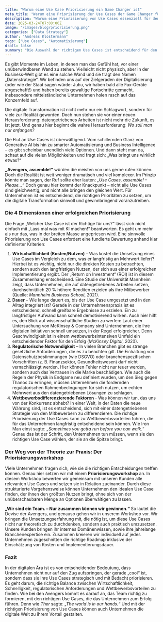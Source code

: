 ```yaml
---
title: "Warum eine Use Case Priorisierung ein Game Changer ist"
meta_title: "Warum eine Priorisierung der Use Cases der Game Changer für Unternehmen ist"
description: "Warum eine Priorisierung von Use Cases essenziell für den Erfolg von Unternehmen in der digitalen Ära ist – und wie ein strukturiertes Vorgehen dabei hilft."
date: 2025-03-24T07:00:00Z
image: "/images/blog/priorisierung.png"
categories: ["Data Strategy"]
author: "Andreas Klostermann"
tags: ["Use Cases", "Automatisierung"]
draft: false
summary: "Die Auswahl der richtigen Use Cases ist entscheidend für den Erfolg der digitalen Transformation – hier erfährst du, wie man diesen Prozess effektiv gestaltet."
---
```


Es gibt Momente im Leben, in denen man das Gefühl hat, vor einer unüberwindbaren Wand zu stehen. Vielleicht nicht physisch, aber in der Business-Welt gibt es eine solche Wand und sie trägt den Namen „Datenstrategie“. Wir befinden uns auf der Zielgeraden der Digitalisierung (oder wie der Staat sagen würde: Juhu, wir haben bald alle Fax-Geräte abgeschafft!) und haben bereits gewaltige Fortschritte gemacht, insbesondere mittelständische Unternehmen holen rasch auf das Konzernfeld auf. 

Die digitale Transformation ist nicht mehr nur ein Schlagwort, sondern für viele zur Realität geworden. Doch nun stehen sie vor einer neuen Herausforderung: datengetriebenes Arbeiten ist nicht mehr die Zukunft, es ist jetzt. Und genau hier beginnt die wahre Herausforderung: *Wo soll man nur anfangen?*

Die Flut an Use Cases ist überwältigend. Vom schillernden Glanz von Generative AI bis hin zu smarter Automatisierung und Business Intelligence – es gibt scheinbar unendlich viele Optionen. Und dann steht man da, schaut auf die vielen Möglichkeiten und fragt sich: „Was bringt uns wirklich etwas?“

**„Avengers, assemble!“** würden die meisten von uns gerne rufen können. Doch die Realität ist weit weniger dramatisch und viel komplexer. Im Prinzip könnte man sagen, der Ruf sollte eher lauten: *„Use Cases, assemble! – Please…“* Doch genau hier kommt der Knackpunkt – nicht alle Use Cases sind gleichwertig, und nicht alle bringen den gleichen Wert. Für Unternehmen ist es entscheidend, die richtigen Prioritäten zu setzen, um die digitale Transformation sinnvoll und gewinnbringend voranzutreiben.

### Die 4 Dimensionen einer erfolgreichen Priorisierung

Die Frage „Welcher Use Case ist der Richtige für uns?“ lässt sich nicht einfach mit „Lass mal was mit KI machen!“ beantworten. Es geht um mehr als nur das, was in der breiten Masse angepriesen wird. Eine sinnvolle Priorisierung von Use Cases erfordert eine fundierte Bewertung anhand klar definierter Kriterien:

1.	**Wirtschaftlichkeit (Kosten/Nutzen)** – Was kostet die Umsetzung eines Use Cases im Vergleich zu dem, was er langfristig an Mehrwert liefert? Hierbei ist es wichtig, nicht nur die direkten Kosten zu betrachten, sondern auch den langfristigen Nutzen, der sich aus einer erfolgreichen Implementierung ergibt. Der „Return on Investment“ (ROI) ist in diesem Zusammenhang entscheidend. Eine Studie der Universität Mannheim zeigt, dass Unternehmen, die auf datengetriebenes Arbeiten setzen, durchschnittlich 20 % höhere Renditen erzielen als ihre Mitbewerber (Quelle: *Mannheim Business School*, 2021).
2.	**Dauer** – Wie lange dauert es, bis der Use Case umgesetzt und in den Alltag integriert ist? Gerade in der Unternehmenspraxis ist es entscheidend, schnell greifbare Ergebnisse zu erzielen. Ein zu langfristiger Aufwand kann schnell demotivierend wirken. Auch hier hilft es, den Blick auf wissenschaftliche Studien zu werfen: Laut einer Untersuchung von McKinsey & Company sind Unternehmen, die ihre digitalen Initiativen schnell umsetzen, in der Regel erfolgreicher. Denn Geschwindigkeit ist in einem wettbewerbsintensiven Umfeld ein entscheidender Faktor für den Erfolg (*McKinsey Digital*, 2020).
3.	**Regulatorische Notwendigkeit** – In vielen Branchen gibt es strenge gesetzliche Anforderungen, die es zu beachten gilt. Die Einhaltung von Datenschutzbestimmungen (wie DSGVO) oder branchenspezifischen Vorschriften (z. B. Finanzsektor, Gesundheitswesen) darf nicht vernachlässigt werden. Hier können Fehler nicht nur teuer werden, sondern auch das Vertrauen in die Marke beschädigen. Wie auch die Regeln der Physik in Endgame neu definiert wurden, um den Sieg gegen Thanos zu erringen, müssen Unternehmen die fordernden regulatorischen Rahmenbedingungen für sich nutzen, um echten Mehrwert aus den datengetriebenen Lösungen zu schlagen.
4. **Wettbewerbsdifferenzierende Faktoren** - Was können wir tun, das uns von der Konkurrenz abhebt? In einer Welt, in der Daten die neue Währung sind, ist es entscheidend, sich mit einer datengetriebenen Strategie von den Mitbewerbern zu differenzieren. Die richtige Priorisierung der Use Cases kann zu Wettbewerbsvorteilen führen, die für das Unternehmen langfristig entscheidend sein können. Wie Iron Man einst sagte: *„Sometimes you gotta run before you can walk.“* Genau das ist der Schritt, den Unternehmen tun müssen, wenn sie den richtigen Use Case wählen, der sie an die Spitze bringt.

### Der Weg von der Theorie zur Praxis: Der Priorisierungsworkshop

Viele Unternehmen fragen sich, wie sie die richtigen Entscheidungen treffen können. Genau hier setzen wir mit einem **Priorisierungsworkshop** an. In diesem Workshop bewerten wir gemeinsam mit unseren Kunden alle relevanten Use Cases und setzen sie in Relation zueinander. Durch diese strukturierte Vorgehensweise können Unternehmen den idealen Use Case finden, der ihnen den größten Nutzen bringt, ohne sich von der unüberschaubaren Menge an Optionen überwältigen zu lassen.

**„Wir sind ein Team. – Nur zusammen können wir gewinnen.“** So lautet die Devise der Avengers, und genauso gehen wir in unserem Workshop vor. Wir bringen die Umsetzungserfahrung mit, die nötig ist, um diese Use Cases nicht nur theoretisch zu durchdenken, sondern auch praktisch umzusetzen. Unsere Kunden bringen ihr internes Domänenwissen, sowie ihre jahrelange Branchenexpertise ein. Zusammen kreieren wir individuell auf jedes Unternehmen zugeschnitten die richtige Roadmap inklusive der Einschätzung von Kosten und Implementierungsdauer.

### Fazit

In der digitalen Ära ist es von entscheidender Bedeutung, dass Unternehmen nicht nur auf den Zug aufspringen, der gerade „cool“ ist, sondern dass sie ihre Use Cases strategisch und mit Bedacht priorisieren. Es geht darum, die richtige Balance zwischen Wirtschaftlichkeit, Schnelligkeit, regulatorischen Anforderungen und Wettbewerbsvorteilen zu finden. Wie bei den Avengers kommt es darauf an, das Team richtig zu formieren, mit den richtigen Use Cases, die das Unternehmen zum Erfolg führen.
Denn wie *Thor* sagte: *„The world is in our hands.“* Und mit der richtigen Priorisierung von Use Cases können auch Unternehmen die digitale Welt zu ihrem Vorteil gestalten.
